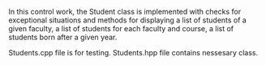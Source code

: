 In this control work, the Student class is implemented with checks for exceptional situations and methods for displaying a list of students of a given faculty, a list of students for each faculty and course, a list of students born after a given year.

Students.cpp file is for testing.
Students.hpp file contains nessesary class.
